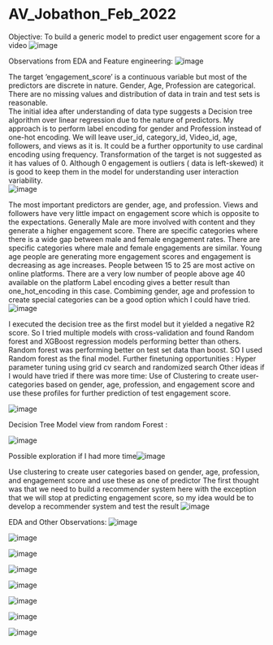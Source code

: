 # AV_Jobathon_Feb_2022


Objective: To build a generic model to predict user engagement score for a video
![image](https://user-images.githubusercontent.com/59175345/153953433-63cbc12c-584e-4c10-bea7-ddafda89acbb.png)

Observations from EDA and Feature engineering:
![image](https://user-images.githubusercontent.com/59175345/153953615-cedc3516-3dcc-45e9-9c80-3f454a687af4.png)

The target ‘engagement_score’ is a continuous variable but most of the predictors are discrete in nature.  Gender, Age, Profession are categorical.
There are no missing values and distribution of data in train and test sets is reasonable.  
The initial idea after understanding of data type suggests a Decision tree algorithm over linear regression due to the nature of predictors.
My approach is to perform label encoding for gender and Profession instead of one-hot encoding.
We will leave user_id, category_id, Video_id, age, followers, and views as it is. It could be a further opportunity to use cardinal encoding using frequency.
Transformation of the target is not suggested as it has values of 0. Although 0 engagement is outliers ( data is left-skewed) it is good to keep them in the model for understanding user interaction variability.  
![image](https://user-images.githubusercontent.com/59175345/153957356-ab807a67-f395-4479-9ea8-550a3efbe5aa.png)


The most important predictors are gender, age, and profession. 
Views and followers have very little impact on engagement score which is opposite to the expectations. 
Generally Male are more involved with content and they generate a higher engagement score.  There are specific categories where there is a wide gap between male and female engagement rates. There are specific categories where male and female engagements are similar. 
Young age people are generating more engagement scores and engagement is decreasing as age increases. People between 15 to 25 are most active on online platforms. There are a very low number of people above age 40 available on the platform
Label encoding gives a better result than one_hot_encoding in this case.
Combiming gender, age and profession to create special categories can be a good option which I could have tried.
![image](https://user-images.githubusercontent.com/59175345/153957416-7572b655-758f-41b5-a343-dfd15ede6b32.png)





I executed the decision tree as the first model but it yielded a negative R2 score. 
So I tried multiple models with cross-validation and found Random forest and XGBoost regression models performing better than others. 
Random forest was performing better on test set data than boost. 
SO I used Random forest as the final model. 
Further finetuning opportunities :
Hyper parameter tuning using grid cv search and randomized search
Other ideas if I would have tried if there was more time:
Use of Clustering to create user-categories based on gender, age, profession, and engagement score and use these profiles for further prediction of  test engagement score.

![image](https://user-images.githubusercontent.com/59175345/153957473-b90af42a-6499-499d-b843-a59ab3f9faee.png)

Decision Tree Model view from random Forest :

![image](https://user-images.githubusercontent.com/59175345/153953746-f5361466-8eb1-4951-99bc-1d673a78e02f.png)


Possible exploration if I had more time![image](https://user-images.githubusercontent.com/59175345/153953818-aadfe05e-bb6e-43d1-bb71-63c9f9b26ecf.png)

Use clustering to create user categories based on gender, age, profession, and engagement score and use these as one of predictor
The first thought was that we need to build a recommender system here with the exception that we will stop at predicting engagement score, so my idea would be to develop a recommender system and test the result
![image](https://user-images.githubusercontent.com/59175345/153953843-90b712cb-b0ec-4259-8d8f-e97a7e8c365b.png)


EDA and Other Observations:
![image](https://user-images.githubusercontent.com/59175345/153957689-fd8e12b4-48a4-4265-a453-1de219eff9c5.png)

![image](https://user-images.githubusercontent.com/59175345/153957735-aa20169e-88e0-407f-9c21-7a30a8a09b06.png)

![image](https://user-images.githubusercontent.com/59175345/153957869-fbc04f96-aa20-43f7-85bb-0e5112c4cbaa.png)

![image](https://user-images.githubusercontent.com/59175345/153957914-b1e40e2c-aaab-474c-a711-487ee2e1b1bd.png)

![image](https://user-images.githubusercontent.com/59175345/153957977-1863530f-97c0-461c-b346-8f4371448849.png)

![image](https://user-images.githubusercontent.com/59175345/153958036-5603f20e-33ed-4152-a174-cb49451a86d6.png)

![image](https://user-images.githubusercontent.com/59175345/153958081-8447c74f-d9dd-49db-9d47-f16a3f227b56.png)

![image](https://user-images.githubusercontent.com/59175345/153958123-013128a2-a805-434c-ba0f-c46f8e551310.png)










